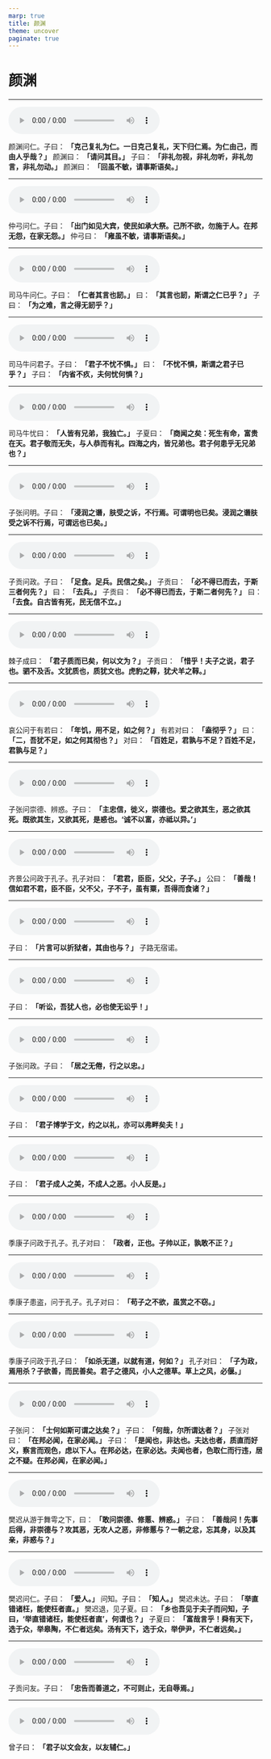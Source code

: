 ```yaml
---
marp: true
title: 颜渊
theme: uncover
paginate: true
---
```


# 颜渊

---

![](assets/audios/12/1.mp3)

颜渊问仁。子曰： __「克己复礼为仁。一日克己复礼，天下归仁焉。为仁由己，而由人乎哉？」__ 颜渊曰： __「请问其目。」__ 子曰： __「非礼勿视，非礼勿听，非礼勿言，非礼勿动。」__ 颜渊曰： __「回虽不敏，请事斯语矣。」__ 

---

![](assets/audios/12/2.mp3)

仲弓问仁。子曰： __「出门如见大宾，使民如承大祭。己所不欲，勿施于人。在邦无怨，在家无怨。」__ 仲弓曰： __「雍虽不敏，请事斯语矣。」__ 

---

![](assets/audios/12/3.mp3)

司马牛问仁。子曰： __「仁者其言也訒。」__ 曰： __「其言也訒，斯谓之仁已乎？」__ 子曰： __「为之难，言之得无訒乎？」__ 

---

![](assets/audios/12/4.mp3)

司马牛问君子。子曰： __「君子不忧不惧。」__ 曰： __「不忧不惧，斯谓之君子已乎？」__ 子曰： __「内省不疚，夫何忧何惧？」__ 

---

![](assets/audios/12/5.mp3)

司马牛忧曰： __「人皆有兄弟，我独亡。」__ 子夏曰： __「商闻之矣：死生有命，富贵在天。君子敬而无失，与人恭而有礼。四海之内，皆兄弟也。君子何患乎无兄弟也？」__ 

---

![](assets/audios/12/6.mp3)

子张问明。子曰： __「浸润之谮，肤受之诉，不行焉。可谓明也已矣。浸润之谮肤受之诉不行焉，可谓远也已矣。」__ 

---

![](assets/audios/12/7.mp3)

子贡问政。子曰： __「足食。足兵。民信之矣。」__ 子贡曰： __「必不得已而去，于斯三者何先？」__ 曰： __「去兵。」__ 子贡曰： __「必不得已而去，于斯二者何先？」__ 曰： __「去食。自古皆有死，民无信不立。」__ 

---

![](assets/audios/12/8.mp3)

棘子成曰： __「君子质而已矣，何以文为？」__ 子贡曰： __「惜乎！夫子之说，君子也。驷不及舌。文犹质也，质犹文也。虎豹之鞟，犹犬羊之鞟。」__ 

---

![](assets/audios/12/9.mp3)

哀公问于有若曰： __「年饥，用不足，如之何？」__ 有若对曰： __「盍彻乎？」__ 曰： __「二，吾犹不足，如之何其彻也？」__ 对曰： __「百姓足，君孰与不足？百姓不足，君孰与足？」__ 

---

![](assets/audios/12/10.mp3)

子张问崇德、辨惑。子曰： __「主忠信，徙义，崇德也。爱之欲其生，恶之欲其死。既欲其生，又欲其死，是惑也。‘诚不以富，亦祗以异。’」__ 

---

![](assets/audios/12/11.mp3)

齐景公问政于孔子。孔子对曰： __「君君，臣臣，父父，子子。」__ 公曰： __「善哉！信如君不君，臣不臣，父不父，子不子，虽有粟，吾得而食诸？」__ 

---

![](assets/audios/12/12.mp3)

子曰： __「片言可以折狱者，其由也与？」__ 子路无宿诺。

---

![](assets/audios/12/13.mp3)

子曰： __「听讼，吾犹人也，必也使无讼乎！」__ 

---

![](assets/audios/12/14.mp3)

子张问政。子曰： __「居之无倦，行之以忠。」__ 

---

![](assets/audios/12/15.mp3)

子曰： __「君子博学于文，约之以礼，亦可以弗畔矣夫！」__ 

---

![](assets/audios/12/16.mp3)

子曰： __「君子成人之美，不成人之恶。小人反是。」__ 

---

![](assets/audios/12/17.mp3)

季康子问政于孔子。孔子对曰： __「政者，正也。子帅以正，孰敢不正？」__ 

---

![](assets/audios/12/18.mp3)

季康子患盗，问于孔子。孔子对曰： __「苟子之不欲，虽赏之不窃。」__ 

---

![](assets/audios/12/19.mp3)

季康子问政于孔子曰： __「如杀无道，以就有道，何如？」__ 孔子对曰： __「子为政，焉用杀？子欲善，而民善矣。君子之德风，小人之德草。草上之风，必偃。」__ 

---

![](assets/audios/12/20.mp3)

子张问： __「士何如斯可谓之达矣？」__ 子曰： __「何哉，尔所谓达者？」__ 子张对曰： __「在邦必闻，在家必闻。」__ 子曰： __「是闻也，非达也。夫达也者，质直而好义，察言而观色，虑以下人。在邦必达，在家必达。夫闻也者，色取仁而行违，居之不疑。在邦必闻，在家必闻。」__ 

---

![](assets/audios/12/21.mp3)

樊迟从游于舞雩之下，曰： __「敢问崇德、修慝、辨惑。」__ 子曰： __「善哉问！先事后得，非崇德与？攻其恶，无攻人之恶，非修慝与？一朝之忿，忘其身，以及其亲，非惑与？」__ 

---

![](assets/audios/12/22.mp3)

樊迟问仁。子曰： __「爱人。」__ 问知。子曰： __「知人。」__ 樊迟未达。子曰： __「举直错诸枉，能使枉者直。」__ 樊迟退，见子夏。曰： __「乡也吾见于夫子而问知，子曰，‘举直错诸枉，能使枉者直’，何谓也？」__ 子夏曰： __「富哉言乎！舜有天下，选于众，举皋陶，不仁者远矣。汤有天下，选于众，举伊尹，不仁者远矣。」__ 

---

![](assets/audios/12/23.mp3)

子贡问友。子曰： __「忠告而善道之，不可则止，无自辱焉。」__ 

---

![](assets/audios/12/24.mp3)

曾子曰： __「君子以文会友，以友辅仁。」__ 